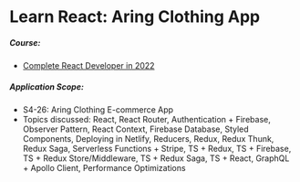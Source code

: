 # Learn React: Aring Clothing App

##### Course:

- [Complete React Developer in 2022](https://www.udemy.com/course/complete-react-developer-zero-to-mastery/)

##### Application Scope:

- S4-26: Aring Clothing E-commerce App
- Topics discussed: React, React Router, Authentication + Firebase, Observer Pattern, React Context, Firebase Database, Styled Components, Deploying in Netlify, Reducers, Redux, Redux Thunk, Redux Saga, Serverless Functions + Stripe, TS + Redux, TS + Firebase, TS + Redux Store/Middleware, TS + Redux Saga, TS + React, GraphQL + Apollo Client, Performance Optimizations
